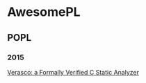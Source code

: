 # AwesomePL

## POPL
### 2015
[Verasco: a Formally Verified C Static Analyzer](https://github.com/MisakaCenter/AwesomePL/tree/main/POPL/2015/Verasco)
